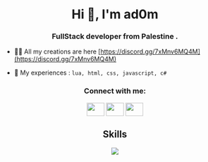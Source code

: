 <h1 align="center">Hi 👋, I'm ad0m</h1>
<h3 align="center">FullStack developer from Palestine .</h3>

- 👨‍💻 All my creations are here [https://discord.gg/7xMnv6MQ4M](https://discord.gg/7xMnv6MQ4M)

- 💬 My experiences : `lua, html, css, javascript, c#`

<h3 align="center">Connect with me:</h3>
<p align="center">
<a href="https://GermanyTeam.shop"><img align="center" src="https://raw.githubusercontent.com/rahuldkjain/github-profile-readme-generator/master/src/images/icons/Social/devto.svg" alt="" height="30" width="40" /></a>
<a href="https://www.youtube.com/channel/UCDpFE0kGUcMI2QacR6ceGJg" target="blank"><img align="center" src="https://raw.githubusercontent.com/rahuldkjain/github-profile-readme-generator/master/src/images/icons/Social/youtube.svg" alt="" height="30" width="40" /></a>
<a href="https://discord.gg/7xMnv6MQ4M" target="blank"><img align="center" src="https://raw.githubusercontent.com/rahuldkjain/github-profile-readme-generator/master/src/images/icons/Social/discord.svg" alt="" height="30" width="40" /></a>
</p>

<h2 align="center">Skills</h2>

<p align="center">
  <a href="https://skillicons.dev">
    <img src="https://skillicons.dev/icons?i=lua,js,css,html,c#" />
  </a>
</p>

<p align="center">&nbsp;<img align="center" src="https://github-readme-stats.vercel.app/api?username=ad0m-PS&show_icons=true&theme=dark&title_color=970202&text_color=c0b9b9&hide_border=true&locale=en" alt="" /></p>
